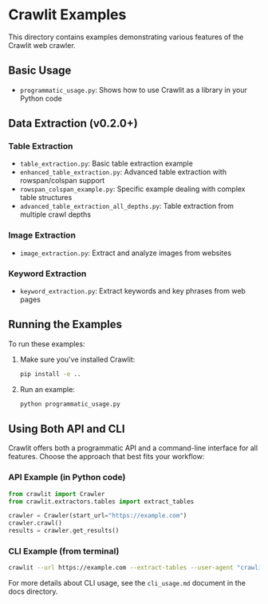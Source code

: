 # Crawlit Examples

This directory contains examples demonstrating various features of the Crawlit web crawler.

## Basic Usage

- `programmatic_usage.py`: Shows how to use Crawlit as a library in your Python code

## Data Extraction (v0.2.0+)

### Table Extraction

- `table_extraction.py`: Basic table extraction example
- `enhanced_table_extraction.py`: Advanced table extraction with rowspan/colspan support
- `rowspan_colspan_example.py`: Specific example dealing with complex table structures
- `advanced_table_extraction_all_depths.py`: Table extraction from multiple crawl depths

### Image Extraction

- `image_extraction.py`: Extract and analyze images from websites

### Keyword Extraction

- `keyword_extraction.py`: Extract keywords and key phrases from web pages

## Running the Examples

To run these examples:

1. Make sure you've installed Crawlit:
   ```bash
   pip install -e ..
   ```

2. Run an example:
   ```bash
   python programmatic_usage.py
   ```

## Using Both API and CLI

Crawlit offers both a programmatic API and a command-line interface for all features. Choose the approach that best fits your workflow:

### API Example (in Python code)

```python
from crawlit import Crawler
from crawlit.extractors.tables import extract_tables

crawler = Crawler(start_url="https://example.com")
crawler.crawl()
results = crawler.get_results()
```

### CLI Example (from terminal)

```bash
crawlit --url https://example.com --extract-tables --user-agent "crawlit/2.0"
```

For more details about CLI usage, see the `cli_usage.md` document in the docs directory.